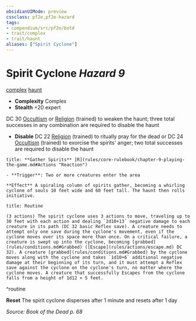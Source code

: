 ```yaml
---
obsidianUIMode: preview
cssclass: pf2e,pf2e-hazard
tags:
- compendium/src/pf2e/botd
- trait/complex
- trait/haunt
aliases: ["Spirit Cyclone"]
---
```

# Spirit Cyclone *Hazard 9*  
[complex](complex.md "Complex Hazard Trait")  [haunt](haunt.md "Haunt Hazard Trait")  

- **Complexity** Complex
- **Stealth** +20 expert  

DC 30 [Occultism](skills.md#Occultism) or [Religion](skills.md#Religion) (trained) to weaken the haunt; three total successes in any combination are required to disable the haunt

- **Disable** DC 22 [Religion](skills.md#Religion) (trained) to ritually pray for the dead or DC 24 [Occultism](skills.md#Occultism) (trained) to exorcise the spirits' anger; two total successes are required to disable the haunt  

```ad-embed-ability
title: **Gather Spirits** [R](rules/core-rulebook/chapter-9-playing-the-game.md#Actions "Reaction")

- **Trigger**: Two or more creatures enter the area

**Effect** A spiraling column of spirits gather, becoming a whirling cyclone of souls 10 feet wide and 60 feet tall. The haunt then rolls initiative.
```

```ad-pf2-summary
title: Routine

(3 actions) The spirit cyclone uses 3 actions to move, traveling up to 30 feet with each action and dealing `2d10+13` negative damage to each creature in its path (DC 32 basic Reflex save). A creature needs to attempt only one save during the cyclone's movement, even if the cyclone moves over its space more than once. On a critical failure, a creature is swept up into the cyclone, becoming [grabbed](rules/conditions.md#Grabbed) ([Escape](rules/actions/escape.md) DC 32). A creature [grabbed](rules/conditions.md#Grabbed) by the cyclone moves along with the cyclone and takes `1d10+6` additional negative damage at their beginning of its turn, and it must attempt a Reflex save against the cyclone on the cyclone's turn, no matter where the cyclone moves. A creature that successfully Escapes from the cyclone falls from a height of 1d12 × 5 feet.
```
^routine

**Reset** The spirit cyclone disperses after 1 minute and resets after 1 day  

*Source: Book of the Dead p. 68*